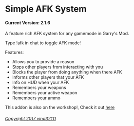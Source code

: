 Simple AFK System
==========
#### Current Version: 2.1.6

A feature rich AFK system for any gamemode in Garry's Mod.

Type !afk in chat to toggle AFK mode!

Features:
* Allows you to provide a reason
* Stops other players from interacting with you
* Blocks the player from doing anything when there AFK
* Informs other players that your AFK
* Info on HUD when your AFK
* Remembers your weapons
* Remembers your active weapon
* Remembers your ammo

This addon is also on the workshop!, Check it out [here](http://steamcommunity.com/sharedfiles/filedetails/?id=884852300)

###### [Copyright 2017 viral32111](https://github.com/viral32111/simple-afk-system/blob/master/LICENSE)
